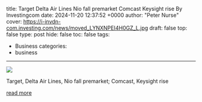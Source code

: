 title: Target Delta Air Lines Nio fall premarket Comcast Keysight rise By Investingcom
date: 2024-11-20 12:37:52 +0000
author: "Peter Nurse"
cover: https://i-invdn-com.investing.com/news/moved_LYNXNPEI4H0GZ_L.jpg
draft: false
top: false
type: post
hide: false
toc: false
tags:
  - Business
categories:
  - business
---

![](https://i-invdn-com.investing.com/news/moved_LYNXNPEI4H0GZ_L.jpg)

Target, Delta Air Lines, Nio fall premarket; Comcast, Keysight rise

[read more](https://www.investing.com/news/stock-market-news/target-delta-air-lines-nio-fall-premarket--comcast-keysight-rise-3732226)
